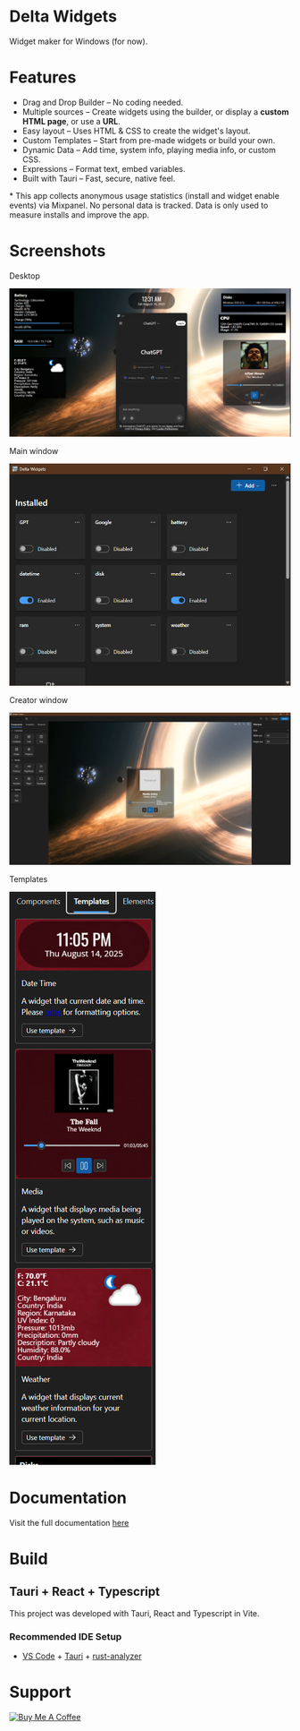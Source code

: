 # Delta Widgets

Widget maker for Windows (for now).

# Features

- Drag and Drop Builder – No coding needed.
- Multiple sources – Create widgets using the builder, or display a **custom HTML page**, or use a **URL**.
- Easy layout – Uses HTML & CSS to create the widget's layout.
- Custom Templates – Start from pre-made widgets or build your own.
- Dynamic Data – Add time, system info, playing media info, or custom CSS.
- Expressions – Format text, embed variables.
- Built with Tauri – Fast, secure, native feel.

\* This app collects anonymous usage statistics (install and widget enable events) via Mixpanel. No personal data is tracked. Data is only used to measure installs and improve the app.

# Screenshots

Desktop

![desktop](./ss-1.png)

Main window

![main](./ss-2.png)

Creator window

![creator](./ss-creator.png)

Templates

![templates](./ss-templates.png)

# Documentation

Visit the full documentation [here](https://amaan-mohib.github.io/delta-widgets)

# Build

## Tauri + React + Typescript

This project was developed with Tauri, React and Typescript in Vite.

### Recommended IDE Setup

- [VS Code](https://code.visualstudio.com/) + [Tauri](https://marketplace.visualstudio.com/items?itemName=tauri-apps.tauri-vscode) + [rust-analyzer](https://marketplace.visualstudio.com/items?itemName=rust-lang.rust-analyzer)

# Support

<a href="https://www.buymeacoffee.com/amaan.mohib" target="_blank"><img src="https://cdn.buymeacoffee.com/buttons/v2/default-yellow.png" alt="Buy Me A Coffee" style="height: 60px !important;width: 217px !important;" ></a>
